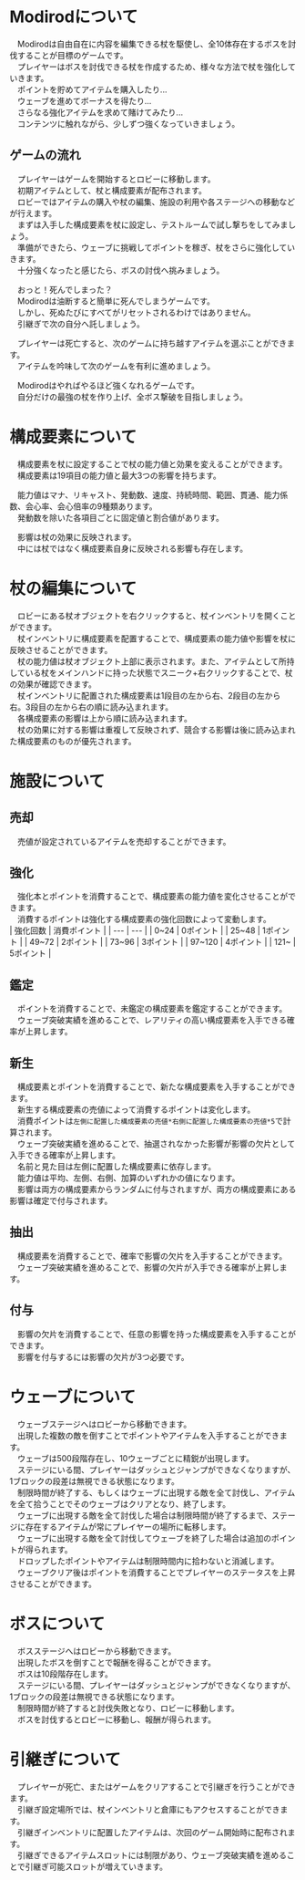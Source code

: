 # Modirodについて
　Modirodは自由自在に内容を編集できる杖を駆使し、全10体存在するボスを討伐することが目標のゲームです。  
　プレイヤーはボスを討伐できる杖を作成するため、様々な方法で杖を強化していきます。  
　ポイントを貯めてアイテムを購入したり...  
　ウェーブを進めてボーナスを得たり...  
　さらなる強化アイテムを求めて賭けてみたり...  
　コンテンツに触れながら、少しずつ強くなっていきましょう。 

## ゲームの流れ
　プレイヤーはゲームを開始するとロビーに移動します。  
　初期アイテムとして、杖と構成要素が配布されます。  
　ロビーではアイテムの購入や杖の編集、施設の利用や各ステージへの移動などが行えます。  
　まずは入手した構成要素を杖に設定し、テストルームで試し撃ちをしてみましょう。  
　準備ができたら、ウェーブに挑戦してポイントを稼ぎ、杖をさらに強化していきます。  
　十分強くなったと感じたら、ボスの討伐へ挑みましょう。  

　おっと！死んでしまった？  
　Modirodは油断すると簡単に死んでしまうゲームです。  
　しかし、死ぬたびにすべてがリセットされるわけではありません。  
　引継ぎで次の自分へ託しましょう。  

　プレイヤーは死亡すると、次のゲームに持ち越すアイテムを選ぶことができます。  
　アイテムを吟味して次のゲームを有利に進めましょう。  

　Modirodはやればやるほど強くなれるゲームです。  
　自分だけの最強の杖を作り上げ、全ボス撃破を目指しましょう。  

# 構成要素について
　構成要素を杖に設定することで杖の能力値と効果を変えることができます。  
　構成要素は19項目の能力値と最大3つの影響を持ちます。  

　能力値はマナ、リキャスト、発動数、速度、持続時間、範囲、貫通、能力係数、会心率、会心倍率の9種類あります。  
　発動数を除いた各項目ごとに固定値と割合値があります。  

　影響は杖の効果に反映されます。  
　中には杖ではなく構成要素自身に反映される影響も存在します。  

# 杖の編集について
　ロビーにある杖オブジェクトを右クリックすると、杖インベントリを開くことができます。  
　杖インベントリに構成要素を配置することで、構成要素の能力値や影響を杖に反映させることができます。  
　杖の能力値は杖オブジェクト上部に表示されます。また、アイテムとして所持している杖をメインハンドに持った状態でスニーク+右クリックすることで、杖の効果が確認できます。  
　杖インベントリに配置された構成要素は1段目の左から右、2段目の左から右。3段目の左から右の順に読み込まれます。  
　各構成要素の影響は上から順に読み込まれます。  
　杖の効果に対する影響は重複して反映されず、競合する影響は後に読み込まれた構成要素のものが優先されます。  

# 施設について

## 売却
　売値が設定されているアイテムを売却することができます。  

## 強化
　強化本とポイントを消費することで、構成要素の能力値を変化させることができます。  
　消費するポイントは強化する構成要素の強化回数によって変動します。  
| 強化回数 | 消費ポイント |
| --- | --- |
| 0~24 | 0ポイント |
| 25~48 | 1ポイント |
| 49~72 | 2ポイント |
| 73~96 | 3ポイント |
| 97~120 | 4ポイント |
| 121~ | 5ポイント |

## 鑑定
　ポイントを消費することで、未鑑定の構成要素を鑑定することができます。  
　ウェーブ突破実績を進めることで、レアリティの高い構成要素を入手できる確率が上昇します。  

## 新生
　構成要素とポイントを消費することで、新たな構成要素を入手することができます。  
　新生する構成要素の売値によって消費するポイントは変化します。  
　消費ポイントは`左側に配置した構成要素の売値*右側に配置した構成要素の売値*5`で計算されます。  
　ウェーブ突破実績を進めることで、抽選されなかった影響が影響の欠片として入手できる確率が上昇します。  
　名前と見た目は左側に配置した構成要素に依存します。  
　能力値は平均、左側、右側、加算のいずれかの値になります。  
　影響は両方の構成要素からランダムに付与されますが、両方の構成要素にある影響は確定で付与されます。  

## 抽出
　構成要素を消費することで、確率で影響の欠片を入手することができます。  
　ウェーブ突破実績を進めることで、影響の欠片が入手できる確率が上昇します。  

## 付与
　影響の欠片を消費することで、任意の影響を持った構成要素を入手することができます。  
　影響を付与するには影響の欠片が3つ必要です。  

# ウェーブについて
　ウェーブステージへはロビーから移動できます。  
　出現した複数の敵を倒すことでポイントやアイテムを入手することができます。  
　ウェーブは500段階存在し、10ウェーブごとに精鋭が出現します。  
　ステージにいる間、プレイヤーはダッシュとジャンプができなくなりますが、1ブロックの段差は無視できる状態になります。  
　制限時間が終了する、もしくはウェーブに出現する敵を全て討伐し、アイテムを全て拾うことでそのウェーブはクリアとなり、終了します。  
　ウェーブに出現する敵を全て討伐した場合は制限時間が終了するまで、ステージに存在するアイテムが常にプレイヤーの場所に転移します。  
　ウェーブに出現する敵を全て討伐してウェーブを終了した場合は追加のポイントが得られます。  
　ドロップしたポイントやアイテムは制限時間内に拾わないと消滅します。  
　ウェーブクリア後はポイントを消費することでプレイヤーのステータスを上昇させることができます。  

# ボスについて
　ボスステージへはロビーから移動できます。  
　出現したボスを倒すことで報酬を得ることができます。  
　ボスは10段階存在します。  
　ステージにいる間、プレイヤーはダッシュとジャンプができなくなりますが、1ブロックの段差は無視できる状態になります。  
　制限時間が終了すると討伐失敗となり、ロビーに移動します。  
　ボスを討伐するとロビーに移動し、報酬が得られます。  

# 引継ぎについて
　プレイヤーが死亡、またはゲームをクリアすることで引継ぎを行うことができます。  
　引継ぎ設定場所では、杖インベントリと倉庫にもアクセスすることができます。  
　引継ぎインベントリに配置したアイテムは、次回のゲーム開始時に配布されます。  
　引継ぎできるアイテムスロットには制限があり、ウェーブ突破実績を進めることで引継ぎ可能スロットが増えていきます。  
